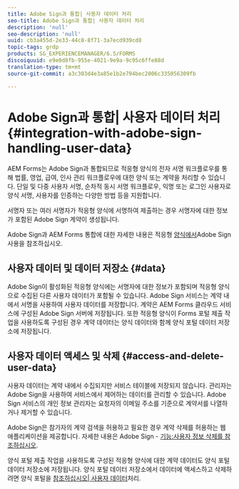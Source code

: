 ```yaml
---
title: Adobe Sign과 통합| 사용자 데이터 처리
seo-title: Adobe Sign과 통합| 사용자 데이터 처리
description: 'null'
seo-description: 'null'
uuid: cb3a455d-2e33-44c8-8f71-3a7ecd939cd8
topic-tags: grdp
products: SG_EXPERIENCEMANAGER/6.5/FORMS
discoiquuid: e9e0d8fb-955e-4021-9e9a-9c95c6ffe88d
translation-type: tm+mt
source-git-commit: a3c303d4e3a85e1b2e794bec2006c335056309fb

---
```



# Adobe Sign과 통합| 사용자 데이터 처리 {#integration-with-adobe-sign-handling-user-data}

AEM Forms는 Adobe Sign과 통합되므로 적응형 양식의 전자 서명 워크플로우를 통해 법률, 영업, 급여, 인사 관리 워크플로우에 대한 양식 또는 계약을 처리할 수 있습니다. 단일 및 다중 사용자 서명, 순차적 동시 서명 워크플로우, 익명 또는 로그인 사용자로 양식 서명, 사용자를 인증하는 다양한 방법 등을 지원합니다.

서명자 또는 여러 서명자가 적응형 양식에 서명하여 제출하는 경우 서명자에 대한 정보가 포함된 Adobe Sign 계약이 생성됩니다.

Adobe Sign과 AEM Forms 통합에 대한 자세한 내용은 적응형 [양식에서](/help/forms/using/working-with-adobe-sign.md)Adobe Sign 사용을 참조하십시오.

## 사용자 데이터 및 데이터 저장소 {#data}

Adobe Sign이 활성화된 적응형 양식에는 서명자에 대한 정보가 포함되며 적응형 양식으로 수집된 다른 사용자 데이터가 포함될 수 있습니다. Adobe Sign 서비스는 계약 내에서 서명을 사용하여 사용자 데이터를 저장합니다. 계약은 AEM Forms 클라우드 서비스에 구성된 Adobe Sign 서버에 저장됩니다. 또한 적응형 양식이 Forms 포털 제출 작업을 사용하도록 구성된 경우 계약 데이터는 양식 데이터와 함께 양식 포털 데이터 저장소에 저장됩니다.

## 사용자 데이터 액세스 및 삭제 {#access-and-delete-user-data}

사용자 데이터는 계약 내에서 수집되지만 서비스 테이블에 저장되지 않습니다. 관리자는 Adobe Sign을 사용하여 서비스에서 제어하는 데이터를 관리할 수 있습니다. Adobe Sign 서비스의 개인 정보 관리자는 요청자의 이메일 주소를 기준으로 계약서를 나열하거나 제거할 수 있습니다.

Adobe Sign은 참가자의 계약 검색을 허용하고 필요한 경우 계약 삭제를 허용하는 웹 애플리케이션을 제공합니다. 자세한 내용은 Adobe Sign - [기능:사용자 정보 삭제를 참조하십시오](https://helpx.adobe.com/sign/help/adobesign_gdpr_user_deletion.html).

양식 포털 제출 작업을 사용하도록 구성된 적응형 양식에 대한 계약 데이터도 양식 포털 데이터 저장소에 저장됩니다. 양식 포털 데이터 저장소에서 데이터에 액세스하고 삭제하려면 양식 포털을 [참조하십시오| 사용자 데이터](/help/forms/using/forms-portal-handling-user-data.md)처리.
